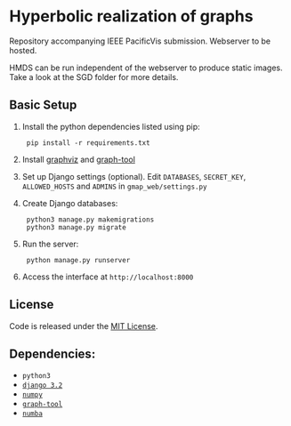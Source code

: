 Hyperbolic realization of graphs
================
Repository accompanying IEEE PacificVis submission. Webserver to be hosted.

HMDS can be run independent of the webserver to produce static images. Take a look at the SGD folder for more details.

Basic Setup
--------

1. Install the python dependencies listed using pip:

        pip install -r requirements.txt

2. Install [graphviz](http://graphviz.org/Download..php) and [graph-tool](https://graph-tool.skewed.de/)

3. Set up Django settings (optional).
Edit `DATABASES`, `SECRET_KEY`, `ALLOWED_HOSTS` and `ADMINS` in `gmap_web/settings.py`

4. Create Django databases:

        python3 manage.py makemigrations
        python3 manage.py migrate

5. Run the server:

        python manage.py runserver

6. Access the interface at `http://localhost:8000`

License
--------
Code is released under the [MIT License](MIT-LICENSE.txt).

Dependencies:
--------
* `python3`
* [`django 3.2`](https://www.djangoproject.com/)
* [`numpy`](http://www.numpy.org/)
* [`graph-tool`](https://graph-tool.skewed.de/)
* [`numba`](https://numba.pydata.org/)
